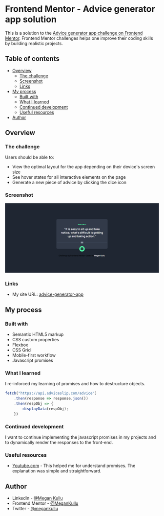 # Frontend Mentor - Advice generator app solution

This is a solution to the [Advice generator app challenge on Frontend Mentor](https://www.frontendmentor.io/challenges/advice-generator-app-QdUG-13db). Frontend Mentor challenges helps one improve their coding skills by building realistic projects.

## Table of contents

- [Overview](#overview)
  - [The challenge](#the-challenge)
  - [Screenshot](#screenshot)
  - [Links](#links)
- [My process](#my-process)
  - [Built with](#built-with)
  - [What I learned](#what-i-learned)
  - [Continued development](#continued-development)
  - [Useful resources](#useful-resources)
- [Author](#author)



## Overview

### The challenge

Users should be able to:

- View the optimal layout for the app depending on their device's screen size
- See hover states for all interactive elements on the page
- Generate a new piece of advice by clicking the dice icon

### Screenshot

![](./images/advice-generator-app.png)

### Links

- My site URL: [advice-generator-app](https://advicegeneratorwebsite.netlify.app/)

## My process

### Built with

- Semantic HTML5 markup
- CSS custom properties
- Flexbox
- CSS Grid
- Mobile-first workflow
- Javascript promises

### What I learned

I re-inforced my learning of promises and how to destructure objects.

```javascript
fetch("https://api.adviceslip.com/advice")
    .then(response => response.json())
    .then(respObj => {
        displayData(respObj);
    })
```

### Continued development

I want to continue implementing the javascript promises in my projects and to dynamically render the responses to the front-end.


### Useful resources

- [Youtube.com](https://www.example.com) - This helped me for understand promises. The explanation was simple and straightforward.


## Author
- LinkedIn - [@Megan Kullu](https://www.linkedin.com/in/megankullu/)
- Frontend Mentor - [@MeganKullu](https://www.frontendmentor.io/profile/MeganKullu)
- Twitter - [@megankullu](https://www.twitter.com/megankullu)


